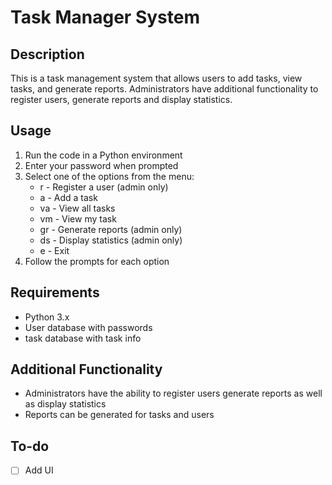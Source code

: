 # Task Manager System

## Description
This is a task management system that allows users to add tasks, view tasks, and generate reports. Administrators have additional functionality to register users, generate reports and display statistics.

## Usage
1. Run the code in a Python environment
2. Enter your password when prompted
3. Select one of the options from the menu:
    - r - Register a user (admin only)
    - a - Add a task
    - va - View all tasks
    - vm - View my task
    - gr - Generate reports (admin only)
    - ds - Display statistics (admin only)
    - e - Exit
4. Follow the prompts for each option

## Requirements
- Python 3.x
- User database with passwords
- task database with task info

## Additional Functionality
- Administrators have the ability to register users generate reports as well as display statistics
- Reports can be generated for tasks and users

## To-do
- [ ] Add UI
